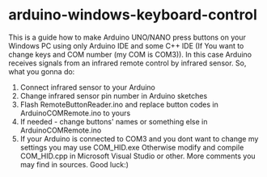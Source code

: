# arduino-windows-keyboard-control
This is a guide how to make Arduino UNO/NANO press buttons on your Windows PC using only Arduino IDE 
and some C++ IDE (If You want to change keys and COM number (my COM is COM3)).
In this case Arduino receives signals from an infrared remote control by infrared sensor.
So, what you gonna do:
  1. Connect infrared sensor to your Arduino
  2. Change infrared sensor pin number in Arduino sketches
  3. Flash RemoteButtonReader.ino and replace button codes in ArduinoCOMRemote.ino to yours
  4. If needed - change buttons' names or something else in ArduinoCOMRemote.ino
  5. If your Arduino is connected to COM3 and you dont want to change my settings you may use COM_HID.exe
     Otherwise modify and compile COM_HID.cpp in Microsoft Visual Studio or other.
More comments you may find in sources. Good luck:)
